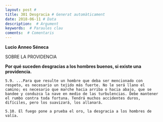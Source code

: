 ```yaml
---
layout: post #
title: 301 Desgracia # Generat automàticament
date: 2018-06-11 # Data
description:  # Argument
keywords:  # Paraules clau
coments:  # Comentaris
---
```




**Lucio Anneo Séneca**

SOBRE LA PROVIDENCIA

__Por qué suceden desgracias a los hombres buenos, si existe una providencia.__

```
5.9. ...Para que resulte un hombre que deba ser mencionado con respeto, es necesario un tejido más fuerte. No le será llano el camino; es necesario que marche hacia arriba o hacia abajo, que se bandee y conduzca la nave en medio de las turbulencias. Debe mantener el rumbo contra toda fortuna. Tendrá muchos accidentes duros, difíciles, pero los suavizará, los allanará.

5.10. El fuego pone a prueba el oro, la desgracia a los hombres de valía.
```
